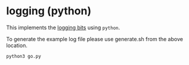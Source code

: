 # logging (python)

This implements the [logging bits](../logging) using `python`.

To generate the example log file please use generate.sh from the above location.

```bash
python3 go.py
```
